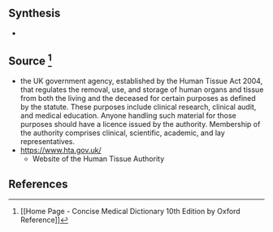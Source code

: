 ## Synthesis
- 
## Source [^1]
- the UK government agency, established by the Human Tissue Act 2004, that regulates the removal, use, and storage of human organs and tissue from both the living and the deceased for certain purposes as defined by the statute. These purposes include clinical research, clinical audit, and medical education. Anyone handling such material for those purposes should have a licence issued by the authority. Membership of the authority comprises clinical, scientific, academic, and lay representatives.
- https://www.hta.gov.uk/
	- Website of the Human Tissue Authority
## References

[^1]: [[Home Page - Concise Medical Dictionary 10th Edition by Oxford Reference]]